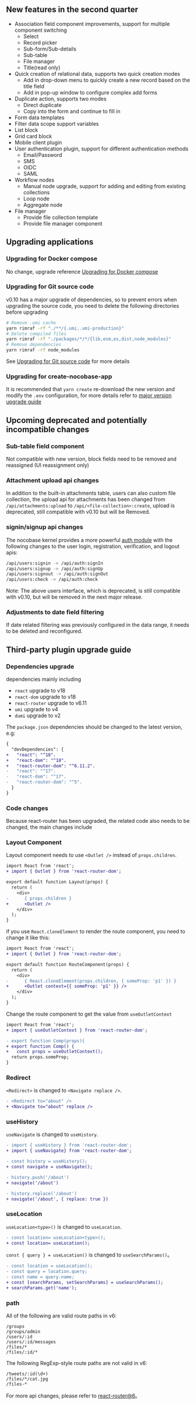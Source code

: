 ## New features in the second quarter

- Association field component improvements, support for multiple component switching
  - Select
  - Record picker
  - Sub-form/Sub-details
  - Sub-table
  - File manager
  - Title(read only)
- Quick creation of relational data, supports two quick creation modes
  - Add in drop-down menu to quickly create a new record based on the title field
  - Add in pop-up window to configure complex add forms
- Duplicate action, supports two modes
  - Direct duplicate
  - Copy into the form and continue to fill in
- Form data templates
- Filter data scope support variables
- List block
- Grid card block
- Mobile client plugin
- User authentication plugin, support for different authentication methods
  - Email/Password
  - SMS
  - OIDC
  - SAML
- Workflow nodes
  - Manual node upgrade, support for adding and editing from existing collections
  - Loop node
  - Aggregate node
- File manager
  - Provide file collection template
  - Provide file manager component

## Upgrading applications

### Upgrading for Docker compose

No change, upgrade reference [Upgrading for Docker compose](https://docs.nocobase.com/welcome/getting-started/upgrading/docker-compose)

### Upgrading for Git source code

v0.10 has a major upgrade of dependencies, so to prevent errors when upgrading the source code, you need to delete the following directories before upgrading

```bash
# Remove .umi cache
yarn rimraf -rf "./**/{.umi,.umi-production}"
# Delete compiled files
yarn rimraf -rf "./packages/*/*/{lib,esm,es,dist,node_modules}"
# Remove dependencies
yarn rimraf -rf node_modules
```

See [Upgrading for Git source code](https://docs.nocobase.com/welcome/getting-started/upgrading/git-clone) for more details

### Upgrading for create-nocobase-app

It is recommended that `yarn create` re-download the new version and modify the `.env` configuration, for more details refer to [major version upgrade guide](https://docs.nocobase.com/welcome/getting-started/upgrading/create-nocobase-app#major-upgrade)

## Upcoming deprecated and potentially incompatible changes

### Sub-table field component

Not compatible with new version, block fields need to be removed and reassigned (UI reassignment only)

### Attachment upload api changes

In addition to the built-in attachments table, users can also custom file collection, the upload api for attachments has been changed from `/api/attachments:upload` to `/api/<file-collection>:create`, upload is deprecated, still compatible with v0.10 but will be Removed.

### signin/signup api changes

The nocobase kernel provides a more powerful [auth module](https://github.com/nocobase/nocobase/tree/main/packages/plugins/auth) with the following changes to the user login, registration, verification, and logout apis:

```bash
/api/users:signin -> /api/auth:signIn
/api/users:signup -> /api/auth:signUp
/api/users:signout -> /api/auth:signOut
/api/users:check -> /api/auth:check
```

Note: The above users interface, which is deprecated, is still compatible with v0.10, but will be removed in the next major release.

### Adjustments to date field filtering

If date related filtering was previously configured in the data range, it needs to be deleted and reconfigured.

## Third-party plugin upgrade guide

### Dependencies upgrade

dependencies mainly including

- `react` upgrade to v18
- `react-dom` upgrade to v18
- `react-router` upgrade to v6.11
- `umi` upgrade to v4
- `dumi` upgrade to v2

The `package.json` dependencies should be changed to the latest version, e.g:

```diff
{
  "devDependencies": {
+   "react": "^18".
+   "react-dom": "^18".
+   "react-router-dom": "^6.11.2".
-   "react": "^17".
-   "react-dom": "^17".
-   "react-router-dom": "^5".
  }
}
```

### Code changes

Because react-router has been upgraded, the related code also needs to be changed, the main changes include

### Layout Component

Layout component needs to use `<Outlet />` instead of `props.children`.

```diff
import React from 'react';
+ import { Outlet } from 'react-router-dom';

export default function Layout(props) {
  return (
    <div>
-      { props.children }
+      <Outlet />
    </div>
  );
}
```

if you use `React.cloneElement` to render the route component, you need to change it like this:

```diff
import React from 'react';
+ import { Outlet } from 'react-router-dom';

export default function RouteComponent(props) {
  return (
    <div>
-      { React.cloneElement(props.children, { someProp: 'p1' }) }
+      <Outlet context={{ someProp: 'p1' }} />
    </div>
  );
}
```

Change the route component to get the value from `useOutletContext`

```diff
import React from 'react';
+ import { useOutletContext } from 'react-router-dom';

- export function Comp(props){
+ export function Comp() {
+   const props = useOutletContext();
  return props.someProp;
}
```

### Redirect

`<Redirect>` is changed to `<Navigate replace />`.

```diff
- <Redirect to="about" />
+ <Navigate to="about" replace />
```

### useHistory

`useNavigate` is changed to `useHistory`.

```diff
- import { useHistory } from 'react-router-dom';
+ import { useNavigate} from 'react-router-dom';

- const history = useHistory();
+ const navigate = useNavigate();

- history.push('/about')
+ navigate('/about')

- history.replace('/about')
+ navigate('/about', { replace: true })
```

### useLocation

`useLocation<type>()` is changed to `useLocation`.

```diff
- const location= useLocation<type>();
+ const location= useLocation();
```

`const { query } = useLocation()` is changed to `useSearchParams()`。

```diff
- const location = useLocation();
- const query = location.query;
- const name = query.name;
+ const [searchParams, setSearchParams] = useSearchParams();
+ searchParams.get('name');
```

### path

All of the following are valid route paths in v6:

```
/groups
/groups/admin
/users/:id
/users/:id/messages
/files/*
/files/:id/*
```

The following RegExp-style route paths are not valid in v6:

```
/tweets/:id(\d+)
/files/*/cat.jpg
/files-*
```

For more api changes, please refer to [react-router@6](https://reactrouter.com/en/main/upgrading/v5)。
